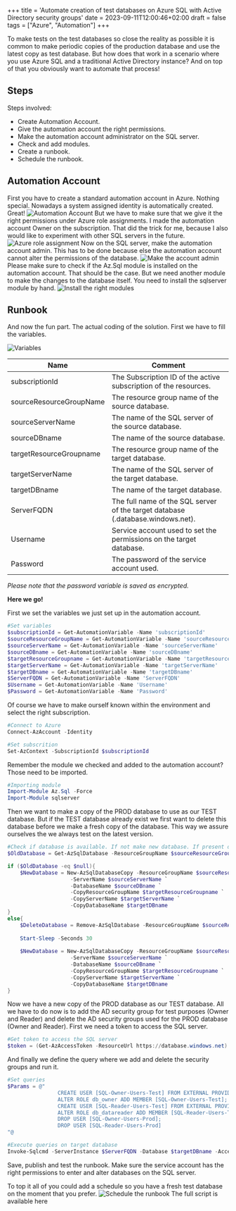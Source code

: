 +++
title = 'Automate creation of test databases on Azure SQL with Active Directory security groups'
date = 2023-09-11T12:00:46+02:00
draft = false
tags = ["Azure", "Automation"]
+++

To make tests on the test databases so close the reality as possible it is common to make periodic copies of the production database and use the latest copy as test database. But how does that work in a scenario where you use Azure SQL and a traditional Active Directory instance? And on top of that you obviously want to automate that process!

## Steps

Steps involved:
-	Create Automation Account.
-	Give the automation account the right permissions.
-	Make the automation account administrator on the SQL server.
-	Check and add modules.
-	Create a runbook.
-	Schedule the runbook.

## Automation Account

First you have to create a standard automation account in Azure. Nothing special. Nowadays a system assigned identity is automatically created. Great! 
![Automation Account](/static/AZURE-automate-testdb-sql/aa-acount.jpg)
But we have to make sure that we give it the right permissions under Azure role assignments. I made the automation account Owner on the subscription. That did the trick for me, because I also would like to experiment with other SQL servers in the future.
![Azure role assignment](/static/AZURE-automate-testdb-sql/Azure-role-assignment.jpg)
Now on the SQL server, make the automation account admin. This has to be done because else the automation account cannot alter the permissions of the database.
![Make the account admin](/static/AZURE-automate-testdb-sql/admin.jpg)
Please make sure to check if the Az.Sql module is installed on the automation account. That should be the case. But we need another module to make the changes to the database itself. You need to install the sqlserver module by hand.
![Install the right modules](/static/AZURE-automate-testdb-sql/module.jpg)

## Runbook

And now the fun part. The actual coding of the solution. First we have to fill the variables.

![Variables](/static/AZURE-automate-testdb-sql/variables.jpg)

| Name | Comment |
| - | - |
| subscriptionId | The Subscription ID of the active subscription of the resources. |
| sourceResourceGroupName | The resource group name of the source database. |
| sourceServerName | The name of the SQL server of the source database. |
| sourceDBname | The name of the source database. |
| targetResourceGroupname | The resource group name of the target database. |
| targetServerName | The name of the SQL server of the target database. |
| targetDBname | The name of the target database. |
| ServerFQDN | The full name of the SQL server of the target database (.database.windows.net). |
| Username | Service account used to set the permissions on the target database. |
| Password | The password of the service account used. |

*Please note that the password variable is saved as encrypted.*

**Here we go!**

First we set the variables we just set up in the automation account.

```powershell
#Set variables
$subscriptionId = Get-AutomationVariable -Name 'subscriptionId'
$sourceResourceGroupName = Get-AutomationVariable -Name 'sourceResourceGroupName'
$sourceServerName = Get-AutomationVariable -Name 'sourceServerName'
$sourceDBname = Get-AutomationVariable -Name 'sourceDBname'
$targetResourceGroupname = Get-AutomationVariable -Name 'targetResourceGroupname'
$targetServerName = Get-AutomationVariable -Name 'targetServerName'
$targetDBname = Get-AutomationVariable -Name 'targetDBname'
$ServerFQDN = Get-AutomationVariable -Name 'ServerFQDN'
$Username = Get-AutomationVariable -Name 'Username'
$Password = Get-AutomationVariable -Name 'Password'
```

Of course we have to make ourself known within the environment and select the right subscription.

```powershell
#Connect to Azure
Connect-AzAccount -Identity
```

```powershell
#Set subscrition
Set-AzContext -SubscriptionId $subscriptionId
```

Remember the module we checked and added to the automation account? Those need to be imported.

```powershell
#Importing module
Import-Module Az.Sql -Force
Import-Module sqlserver
```

Then we want to make a copy of the PROD database to use as our TEST database. But if the TEST database already exist we first want to delete this database before we make a fresh copy of the database. This way we assure ourselves the we always test on the latest version.

```powershell
#Check if database is available. If not make new database. If present delete database and make new one
$OldDatabase = Get-AzSqlDatabase -ResourceGroupName $sourceResourceGroupName -ServerName $sourceServerName -DatabaseName $targetDBname -ErrorAction SilentlyContinue

if ($OldDatabase -eq $null){
    $NewDatabase = New-AzSqlDatabaseCopy -ResourceGroupName $sourceResourceGroupName `
                    -ServerName $sourceServerName `
                    -DatabaseName $sourceDBname `
                    -CopyResourceGroupName $targetResourceGroupname `
                    -CopyServerName $targetServerName `
                    -CopyDatabaseName $targetDBname
}
else{
    $DeleteDatabase = Remove-AzSqlDatabase -ResourceGroupName $sourceResourceGroupName -ServerName $sourceServerName -DatabaseName $targetDBname
    
    Start-Sleep -Seconds 30
    
    $NewDatabase = New-AzSqlDatabaseCopy -ResourceGroupName $sourceResourceGroupName `
                    -ServerName $sourceServerName `
                    -DatabaseName $sourceDBname `
                    -CopyResourceGroupName $targetResourceGroupname `
                    -CopyServerName $targetServerName `
                    -CopyDatabaseName $targetDBname
}
```
Now we have a new copy of the PROD database as our TEST database. All we have to do now is to add the AD security group for test purposes (Owner and Reader) and delete the AD security groups used for the PROD database (Owner and Reader). First we need a token to access the SQL server.

```powershell
#Get token to access the SQL server
$token = (Get-AzAccessToken -ResourceUrl https://database.windows.net).Token
```

And finally we define the query where we add and delete the security groups and run it.

```powershell
#Set queries
$Params = @"    
                CREATE USER [SQL-Owner-Users-Test] FROM EXTERNAL PROVIDER;
                ALTER ROLE db_owner ADD MEMBER [SQL-Owner-Users-Test];
                CREATE USER [SQL-Reader-Users-Test] FROM EXTERNAL PROVIDER;
                ALTER ROLE db_datareader ADD MEMBER [SQL-Reader-Users-Test];
                DROP USER [SQL-Owner-Users-Prod];
                DROP USER [SQL-Reader-Users-Prod]
"@
```

```powershell
#Execute queries on target database
Invoke-Sqlcmd -ServerInstance $ServerFQDN -Database $targetDBname -AccessToken $token -Username $Username -Password $Password -Query $Params
```
Save, publish and test the runbook. Make sure the service account has the right permissions to enter and alter databases on the SQL server.

To top it all of you could add a schedule so you have a fresh test database on the moment that you prefer.
![Schedule the runbook](/static/AZURE-automate-testdb-sql/schedule1.jpg)
The full script is available here